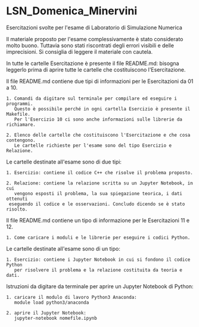 # LSN_Domenica_Minervini
Esercitazioni svolte per l'esame di Laboratorio di Simulazione Numerica

Il materiale proposto per l'esame complessivamente è stato considerato molto buono.
Tuttavia sono stati riscontrati degli errori visibili e delle imprecisioni. 
Si consiglia di leggere il materiale con cautela. 

In tutte le cartelle Esercitazione è presente il file README.md: bisogna 
leggerlo prima di aprire tutte le cartelle che costituiscono l'Esercitazione. 

Il file README.md contiene due tipi di informazioni per le Esercitazioni da 01 a 10.

	1. Comandi da digitare sul terminale per compilare ed eseguire i programmi.
	   Questo è possibile perché in ogni cartella Esercizio è presente il Makefile.
	   Per l'Esercizio 10 ci sono anche informazioni sulle librerie da richiamare.
	   
	2. Elenco delle cartelle che costituiscono l'Esercitazione e che cosa contengono. 
	   Le cartelle richieste per l'esame sono del tipo Esercizio e Relazione. 

Le cartelle destinate all'esame sono di due tipi: 

	1. Esercizio: contiene il codice C++ che risolve il problema proposto. 
	
	2. Relazione: contiene la relazione scritta su un Jupyter Notebook, in cui 
	   vengono esposti il problema, la sua spiegazione teorica, i dati ottenuti 
     eseguendo il codice e le osservazioni. Concludo dicendo se è stato risolto. 
	   

Il file README.md contiene un tipo di informazione per le Esercitazioni 11 e 12.

	1. Come caricare i moduli e le librerie per eseguire i codici Python.
	
Le cartelle destinate all'esame sono di un tipo:

	1. Esercizio: contiene i Jupyter Notebook in cui si fondono il codice Python
	   per risolvere il problema e la relazione costituita da teoria e dati. 

	   
Istruzioni da digitare da terminale per aprire un Jupyter Notebook di Python:

	1. caricare il modulo di lavoro Python3 Anaconda:
	   module load python3/anaconda
		
	2. aprire il Jupyter Notebook:
	   jupyter-notebook nomefile.ipynb 
